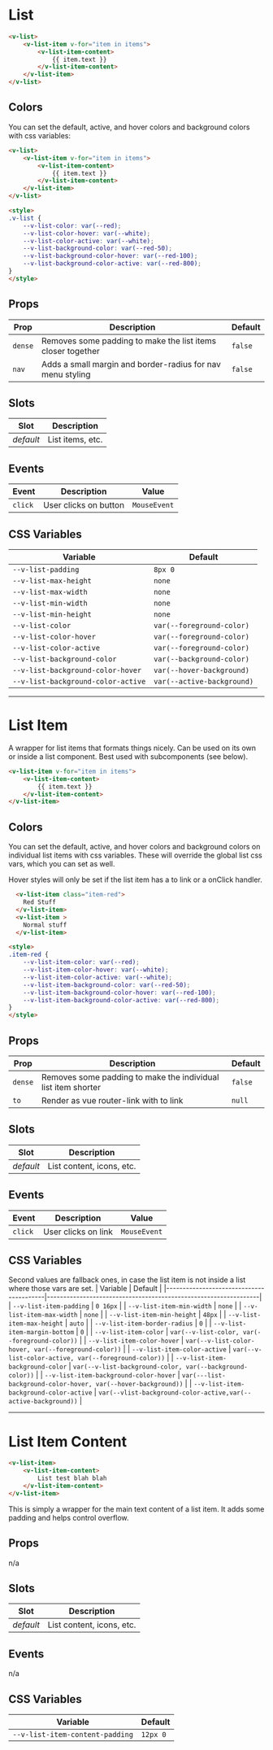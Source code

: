 # List

```html
<v-list>
	<v-list-item v-for="item in items">
		<v-list-item-content>
			{{ item.text }}
		</v-list-item-content>
	</v-list-item>
</v-list>
```

## Colors

You can set the default, active, and hover colors and background colors with css variables:

```html
<v-list>
	<v-list-item v-for="item in items">
		<v-list-item-content>
			{{ item.text }}
		</v-list-item-content>
	</v-list-item>
</v-list>

<style>
.v-list {
	--v-list-color: var(--red);
	--v-list-color-hover: var(--white);
	--v-list-color-active: var(--white);
	--v-list-background-color: var(--red-50);
	--v-list-background-color-hover: var(--red-100);
	--v-list-background-color-active: var(--red-800);
}
</style>
```

## Props
| Prop    | Description                                                 | Default |
|---------|-------------------------------------------------------------|---------|
| `dense` | Removes some padding to make the list items closer together | `false` |
| `nav`   | Adds a small margin and border-radius for nav menu styling  | `false` |

## Slots
| Slot      | Description      |
|-----------|------------------|
| _default_ | List items, etc. |

## Events
| Event   | Description           | Value        |
|---------|-----------------------|--------------|
| `click` | User clicks on button | `MouseEvent` |

## CSS Variables
| Variable                           | Default                    |
|------------------------------------|----------------------------|
| `--v-list-padding`                 | `8px 0`                    |
| `--v-list-max-height`              | `none`                     |
| `--v-list-max-width`               | `none`                     |
| `--v-list-min-width`               | `none`                     |
| `--v-list-min-height`              | `none`                     |
| `--v-list-color`                   | `var(--foreground-color)`  |
| `--v-list-color-hover`             | `var(--foreground-color)`  |
| `--v-list-color-active`            | `var(--foreground-color)`  |
| `--v-list-background-color`        | `var(--background-color)`  |
| `--v-list-background-color-hover`  | `var(--hover-background)`  |
| `--v-list-background-color-active` | `var(--active-background)` |

---

# List Item

A wrapper for list items that formats things nicely. Can be used on its own or inside a list component. Best used with subcomponents (see below).

```html
<v-list-item v-for="item in items">
	<v-list-item-content>
		{{ item.text }}
	</v-list-item-content>
</v-list-item>
```

## Colors

You can set the default, active, and hover colors and background colors on individual list items with css variables. These will override the global list css vars, which you can set as well.

Hover styles will only be set if the list item has a to link or a onClick handler.

```html
  <v-list-item class="item-red">
    Red Stuff
  </v-list-item>
  <v-list-item >
    Normal stuff
  </v-list-item>

<style>
.item-red {
	--v-list-item-color: var(--red);
	--v-list-item-color-hover: var(--white);
	--v-list-item-color-active: var(--white);
	--v-list-item-background-color: var(--red-50);
	--v-list-item-background-color-hover: var(--red-100);
	--v-list-item-background-color-active: var(--red-800);
}
</style>
```

## Props
| Prop    | Description                                                   | Default |
|---------|---------------------------------------------------------------|---------|
| `dense` | Removes some padding to make the individual list item shorter | `false` |
| `to`    | Render as vue router-link with to link                        | `null`  |

## Slots
| Slot      | Description               |
|-----------|---------------------------|
| _default_ | List content, icons, etc. |

## Events
| Event   | Description         | Value        |
|---------|---------------------|--------------|
| `click` | User clicks on link | `MouseEvent` |

## CSS Variables
Second values are fallback ones, in case the list item is not inside a list where those vars are set.
| Variable                                | Default                                                         |
|-----------------------------------------|-----------------------------------------------------------------|
| `--v-list-item-padding`                 | `0 16px`                                                        |
| `--v-list-item-min-width`               | `none`                                                          |
| `--v-list-item-max-width`               | `none`                                                          |
| `--v-list-item-min-height`              | `48px`                                                          |
| `--v-list-item-max-height`              | `auto`                                                          |
| `--v-list-item-border-radius`           | `0`                                                             |
| `--v-list-item-margin-bottom`           | `0`                                                             |
| `--v-list-item-color`                   | `var(--v-list-color, var(--foreground-color))`                  |
| `--v-list-item-color-hover`             | `var(--v-list-color-hover, var(--foreground-color))`            |
| `--v-list-item-color-active`            | `var(--v-list-color-active, var(--foreground-color))`           |
| `--v-list-item-background-color`        | `var(--v-list-background-color, var(--background-color))`       |
| `--v-list-item-background-color-hover`  | `var(---list-background-color-hover, var(--hover-background))`  |
| `--v-list-item-background-color-active` | `var(--vlist-background-color-active,var(--active-background))` |

---

# List Item Content

```html
<v-list-item>
	<v-list-item-content>
		List test blah blah
	</v-list-item-content>
</v-list-item>
```

This is simply a wrapper for the main text content of a list item. It adds some padding and helps control overflow.

## Props
n/a

## Slots
| Slot      | Description               |
|-----------|---------------------------|
| _default_ | List content, icons, etc. |

## Events
n/a

## CSS Variables
| Variable                        | Default  |
|---------------------------------|----------|
| `--v-list-item-content-padding` | `12px 0` |
